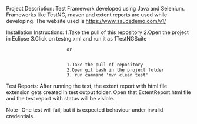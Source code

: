 Project Description: Test Framework developed using Java and Selenium. Frameworks like TestNG, maven and extent reports are used while developing.
                     The website used is https://www.saucedemo.com/v1/


                     
Installation Instructions: 1.Take the pull of this repository
                           2.Open the project in Eclipse
                           3.Click on testng.xml and run it as 1TestNGSuite 
                          
                           
                           or
                           
                           
                           1.Take the pull of repository
                           2.Open git bash in the project folder
                           3. run cammand 'mvn clean test'


                           
Test Reports: After running the test, the extent report with html file extension gets created in test output folder.
              Open that ExtentReport.html file and the test report with status will be visible.




Note- One test will fail, but it is expected behaviour under invalid credentials.
